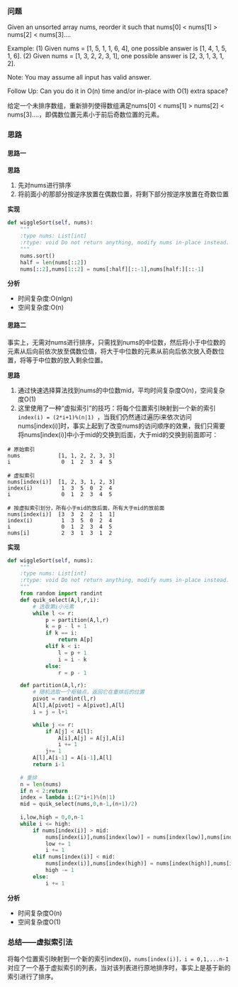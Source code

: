 ### 问题
Given an unsorted array nums, reorder it such that nums[0] < nums[1] > nums[2] < nums[3]....

Example:
(1) Given nums = [1, 5, 1, 1, 6, 4], one possible answer is [1, 4, 1, 5, 1, 6]. 
(2) Given nums = [1, 3, 2, 2, 3, 1], one possible answer is [2, 3, 1, 3, 1, 2].

Note:
You may assume all input has valid answer.

Follow Up:
Can you do it in O(n) time and/or in-place with O(1) extra space?

给定一个未排序数组，重新排列使得数组满足nums[0] < nums[1] > nums[2] < nums[3]....，即偶数位置元素小于前后奇数位置的元素。

### 思路
#### 思路一
**思路**

1. 先对nums进行排序
2. 将前面小的那部分按逆序放置在偶数位置，将剩下部分按逆序放置在奇数位置

**实现**

```python 
def wiggleSort(self, nums):
    """
    :type nums: List[int]
    :rtype: void Do not return anything, modify nums in-place instead.
    """
    nums.sort()
    half = len(nums[::2])
    nums[::2],nums[1::2] = nums[:half][::-1],nums[half:][::-1]
```

**分析**
- 时间复杂度:O(nlgn)
- 空间复杂度:O(n)

#### 思路二
事实上，无需对nums进行排序，只需找到nums的中位数，然后将小于中位数的元素从后向前依次放至偶数位值，将大于中位数的元素从前向后依次放入奇数位置，将等于中位数的放入剩余位置。

**思路**

1. 通过快速选择算法找到nums的中位数mid，平均时间复杂度O(n)，空间复杂度O(1)
2. 这里使用了一种“虚拟索引”的技巧：将每个位置索引映射到一个新的索引`index(i) = (2*i+1)%(n|1) `，当我们仍然通过遍历i来依次访问nums[index(i)]时，事实上起到了改变nums的访问顺序的效果，我们只需要将nums[index(i)]中小于mid的交换到后面，大于mid的交换到前面即可：

```
# 原始索引
nums            [1, 1, 2, 2, 3, 3]
i                0  1  2  3  4  5 

# 虚拟索引
nums[index(i)]  [1, 2, 3, 1, 2, 3]
index(i)         1  3  5  0  2  4
i                0  1  2  3  4  5

# 按虚拟索引划分，所有小于mid的放后面，所有大于mid的放前面
nums[index(i)]  [3  3  2  2  1  1]
index(i)         1  3  5  0  2  4
i                0  1  2  3  4  5
nums[i]          2  3  1  3  1  2

```
**实现**

```python
def wiggleSort(self, nums):
    """
    :type nums: List[int]
    :rtype: void Do not return anything, modify nums in-place instead.
    """
    from random import randint
    def quik_select(A,l,r,i):
        # 选取第i小元素
        while l <= r:
            p = partition(A,l,r)
            k = p - l + 1
            if k == i:
                return A[p]
            elif k < i:
                l = p + 1
                i = i - k
            else:
                r = p - 1

    def partition(A,l,r):
        # 随机选取一个枢轴点，返回它在重排后的位置
        pivot = randint(l,r)
        A[l],A[pivot] = A[pivot],A[l]
        i = j = l+1

        while j <= r:
            if A[j] < A[l]:
                A[i],A[j] = A[j],A[i]
                i += 1
            j+= 1
        A[l],A[i-1] = A[i-1],A[l]
        return i-1
    
    # 重排
    n = len(nums)
    if n < 2:return
    index = lambda i:(2*i+1)%(n|1)      
    mid = quik_select(nums,0,n-1,(n+1)/2)
    
    i,low,high = 0,0,n-1
    while i <= high:
        if nums[index(i)] > mid:
            nums[index(i)],nums[index(low)] = nums[index(low)],nums[index(i)]
            low += 1
            i += 1
        elif nums[index(i)] < mid:
            nums[index(i)],nums[index(high)] = nums[index(high)],nums[index(i)]
            high -= 1
        else:
            i += 1
```

**分析**

- 时间复杂度O(n)
- 空间复杂度O(1)

### 总结——虚拟索引法
将每个位置索引映射到一个新的索引index(i)，`nums[index(i)]，i = 0,1,...n-1`对应了一个基于虚拟索引的列表，当对该列表进行原地排序时，事实上是基于新的索引进行了排序。























